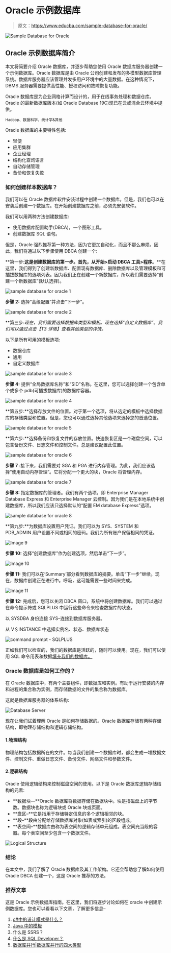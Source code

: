 # Oracle 示例数据库

> 原文：<https://www.educba.com/sample-database-for-oracle/>

![Sample Database for Oracle](img/e73eccaece63c289a400a407c64c9cf2.png)



## Oracle 示例数据库简介

本文将简要介绍 Oracle 数据库，并逐步帮助您使用 Oracle 数据库服务器创建一个示例数据库。Oracle 数据库是由 Oracle 公司创建和发布的多模型数据库管理系统。数据库服务器应该管理并发多用户环境中的大量数据。在这种情况下，DBMS 服务器需要提供高性能、授权访问和故障恢复功能。

Oracle 数据库是为企业网格计算而设计的，用于在线事务处理和数据仓库。Oracle 的最新数据库版本(如 Oracle Database 19C)现已在云或混合云环境中提供。

<small>Hadoop、数据科学、统计学&其他</small>

Oracle 数据库的主要特性包括:

*   轻便
*   应用集群
*   企业经理
*   结构化查询语言
*   自动存储管理
*   备份和恢复失败

### 如何创建样本数据库？

我们可以在 Oracle 数据库软件安装过程中创建一个数据库。但是，我们也可以在安装后创建一个数据库。在开始创建数据库之前，必须先安装软件。

我们可以用两种方法创建数据库:

*   使用数据库配置助手(DBCA)，一个图形工具。
*   创建数据库 SQL 语句。

但是，Oracle 强烈推荐第一种方法，因为它更加自动化，而且不那么麻烦。因此，我们将通过以下步骤使用 DBCA 创建一个:

**第一步:**这是创建数据库的第一步。首先，从开始>启动 DBCA 工具>程序**。**在这里，我们得到了创建新数据库、配置现有数据库、删除数据库以及管理模板和可插拔数据库的选项列表。因为我们正在创建一个新数据库，所以我们需要选择“创建一个新数据库”(默认选择)。

![sample database for oracle 1](img/2f0c1ad5ae6b53cb9889676115dae2a1.png)



**步骤 2:** 选择“高级配置”并点击“下一步”。

![sample database for oracle 2](img/79aec46d4ea39b51c9d373ff3fe4b7df.png)



**第三步:**现在，我们需要选择数据库类型和模板。现在选择“自定义数据库”。我们可以通过点击*【T3 详情】查看其他类型的详情。*

以下是所有可用的模板选项:

*   数据仓库
*   通用
*   自定义数据库

![sample database for oracle 3](img/d495c01ea9e578b7be3287743f9ac341.png)



**步骤 4:** 提供“全局数据库名称”和“SID”名称。在这里，您可以选择创建一个包含单个或多个 pdb(可插拔数据库)的数据库容器。

![sample database for oracle 4](img/0b6db5bfac932d4d12d4e868638c09d4.png)



**第五步:**选择存放文件的位置。对于第一个选项，将从选定的模板中选择数据库的存储类型和位置。但是，您也可以通过选择其他选项来选择您的首选位置。

![sample database for oracle 5](img/97e758e033f978acbfc5d62e90a0c2da.png)



**第六步:**选择备份和恢复文件的存放位置。快速恢复区是一个磁盘空间，可以包含备份文件、日志文件和控制文件。总是建议配置此位置。

![sample database for oracle 6](img/8ba2ab0cf412d17f743bce5f5e1e9df5.png)



**步骤 7** :接下来，我们需要对 SGA 和 PGA 进行内存管理。为此，我们应该选择“使用自动内存管理”。它将分配一个更大的块，Oracle 将管理内存。

![sample database for oracle 7](img/9c1f427842c96704a511c733e4a76020.png)



**步骤 8:** 指定数据库的管理者。我们有两个选项，即 Enterprise Manager Database Express 和 Enterprise Manager 云控制。因为我们是在本地系统中创建数据库，所以我们应该只选择默认的“配置 EM database Express”选项。

![sample database for oracle 8](img/4202bea504dcae68bfbe919e765044cf.png)



**第九步:**为数据库设置用户凭证。我们可以为 SYS、SYSTEM 和 PDB_ADMIN 用户设置不同或相同的密码。我们为所有账户保留相同的凭证。

![Image 9](img/412c1564c274f19ccc35f687b78c4ac0.png)



**步骤 10:** 选择“创建数据库”作为创建选项，然后单击“下一步”。

![Image 10](img/1970f24e30b793150b7b252aef56b0f1.png)



**步骤 11:** 我们可以在‘Summary’部分看到数据库的摘要。单击“下一步”继续。现在，数据库创建正在进行中。呼吸，这可能需要一些时间来完成。

![Image 11](img/e5beb29be0bd480a9c676b5849108a01.png)



**步骤 12:** 完成后，您可以关闭 DBCA 窗口，系统中将创建数据库。我们可以通过在命令提示符或 SQLPLUS 中运行这些命令来检查数据库的状态。

以 SYSDBA 身份连接 SYS–连接到数据库服务器。

从 V＄INSTANCE 中选择实例名、状态、数据库状态

![command prompt - SQLPLUS](img/32da302cd5afbd90ac09a67bc15a22e4.png)



正如我们可以检查的，我们的数据库是活跃的，随时可以使用。现在，我们可以使用 SQL 命令用表和数据[填充我们的数据库。](https://www.educba.com/sql-commands/)

### Oracle 数据库是如何工作的？

在 Oracle 数据库中，有两个主要组件，即数据库和实例。有助于运行安装的内存和进程的集合称为实例，而存储数据的文件的集合称为数据库。

这就是数据库服务器的体系结构:

![Database Server](img/1b840eb209a0caf953bfca920f3c8256.png)



现在让我们试着理解 Oracle 是如何存储数据的。Oracle 数据库存储有两种存储结构，即物理存储结构和逻辑存储结构。

#### 1.物理结构

物理结构包括数据所在的文件。每当我们创建一个数据库时，都会生成一堆数据文件、控制文件、重做日志文件、备份文件、网络文件和参数文件。

#### 2.逻辑结构

Oracle 使用逻辑结构来控制磁盘空间的使用。以下是 Oracle 数据库逻辑存储结构的元素:

*   **数据块—**Oracle 数据库将数据存储在数据块中。块是指磁盘上的字节数。数据块也称为逻辑块或 Oracle 块或页面。
*   **盘区–**它是指用于存储特定信息的多个逻辑相邻的块。
*   **段–**段由分配给存储数据库对象(如表或索引)的区段组成。
*   **表空间–**数据库由称为表空间的逻辑存储单元组成。表空间充当段的容器。每个表空间至少包含一个数据文件。

![Logical Structure](img/5081c254e6332c5eaf29e25390dc9930.png)



### 结论

在本文中，我们了解了 Oracle 数据库及其工作架构。它还会帮助您了解如何使用 Oracle DBCA 创建一个，这是 Oracle 推荐的方法。

### 推荐文章

这是 Oracle 示例数据库指南。在这里，我们将逐步讨论如何在 oracle 中创建示例数据库。您也可以看看以下文章，了解更多信息–

1.  [c#中的设计模式是什么？](https://www.educba.com/what-is-design-pattern-in-c-sharp/)
2.  [Java 中的模板](https://www.educba.com/template-in-java/)
3.  什么是 SSRS？
4.  [什么是 SQL Developer？](https://www.educba.com/what-is-sql-developer/)
5.  [数据库并行|数据库并行的四大类型](https://www.educba.com/database-parallelism/)





